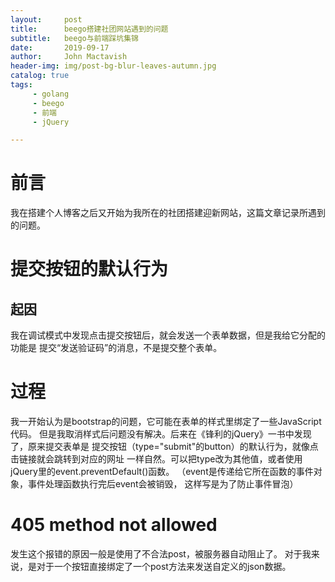 ```yaml
---
layout:     post
title:      beego搭建社团网站遇到的问题
subtitle:   beego与前端踩坑集锦
date:       2019-09-17
author:     John Mactavish
header-img: img/post-bg-blur-leaves-autumn.jpg
catalog: true
tags:
     - golang
     - beego
     - 前端
     - jQuery

---
```

# 前言

我在搭建个人博客之后又开始为我所在的社团搭建迎新网站，这篇文章记录所遇到的问题。

# 提交按钮的默认行为
## 起因

我在调试模式中发现点击提交按钮后，就会发送一个表单数据，但是我给它分配的功能是
提交“发送验证码”的消息，不是提交整个表单。

# 过程

我一开始认为是bootstrap的问题，它可能在表单的样式里绑定了一些JavaScript代码。
但是我取消样式后问题没有解决。后来在《锋利的jQuery》一书中发现了，原来提交表单是
提交按钮（type="submit"的button）的默认行为，就像点击链接就会跳转到对应的网址
一样自然。可以把type改为其他值，或者使用jQuery里的event.preventDefault()函数。
（event是传递给它所在函数的事件对象，事件处理函数执行完后event会被销毁，
这样写是为了防止事件冒泡）

# 405 method not allowed

发生这个报错的原因一般是使用了不合法post，被服务器自动阻止了。
对于我来说，是对于一个按钮直接绑定了一个post方法来发送自定义的json数据。